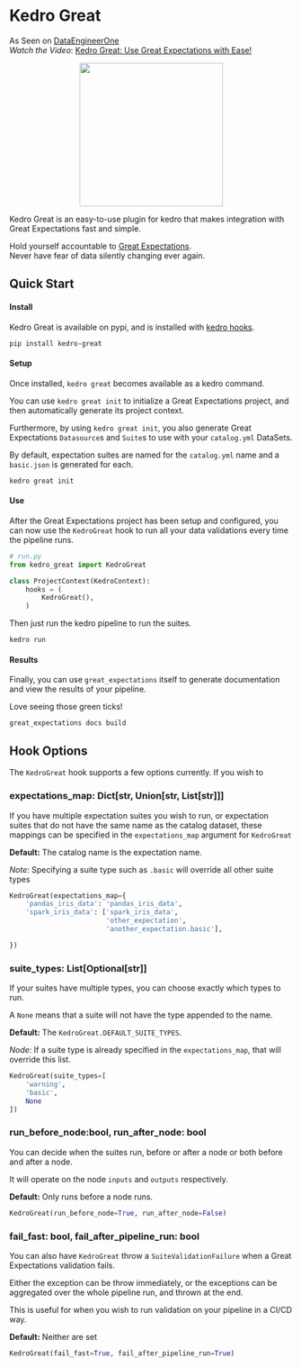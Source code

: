 # Kedro Great

As Seen on [DataEngineerOne](https://www.youtube.com/c/DataEngineerOne)  
*Watch the Video*: [Kedro Great: Use Great Expectations with Ease!](https://www.youtube.com/watch?v=VY_AO0__oIE)

<p align="center">
  <img width="255" src="https://github.com/tamsanh/kedro-great/blob/master/images/great.png">
</p>


Kedro Great is an easy-to-use plugin for kedro that makes integration with Great Expectations fast and simple.

Hold yourself accountable to [Great Expectations](https://github.com/great-expectations/great_expectations).  
Never have fear of data silently changing ever again.

## Quick Start

#### Install
Kedro Great is available on pypi, and is installed with [kedro hooks](https://kedro.readthedocs.io/en/latest/04_user_guide/15_hooks.html).

```console
pip install kedro-great
```

#### Setup

Once installed, `kedro great` becomes available as a kedro command.

You can use `kedro great init` to initialize a Great Expectations project, and then automatically generate its project context.

Furthermore, by using `kedro great init`, you also generate Great Expectations `Datasource`s and `Suite`s to use with your `catalog.yml` DataSets.

By default, expectation suites are named for the `catalog.yml` name and a `basic.json` is generated for each.

```console
kedro great init
```

#### Use

After the Great Expectations project has been setup and configured, you can now use the `KedroGreat` hook to run all your data validations every time the pipeline runs.

```python
# run.py
from kedro_great import KedroGreat

class ProjectContext(KedroContext):
    hooks = (
        KedroGreat(),
    )
```


Then just run the kedro pipeline to run the suites.

```console
kedro run
```

#### Results

Finally, you can use `great_expectations` itself to generate documentation and view the results of your pipeline.

Love seeing those green ticks!

```console
great_expectations docs build
```

## Hook Options

The `KedroGreat` hook supports a few options currently. If you wish to 

### expectations_map: Dict[str, Union[str, List[str]]]

If you have multiple expectation suites you wish to run, or expectation suites that do not have the same name
as the catalog dataset, these mappings can be specified in the `expectations_map` argument for `KedroGreat`

**Default:** The catalog name is the expectation name.

*Note:* Specifying a suite type such as `.basic` will override all other suite types

```python
KedroGreat(expectations_map={
    'pandas_iris_data': 'pandas_iris_data',
    'spark_iris_data': ['spark_iris_data',
                        'other_expectation',
                        'another_expectation.basic'],

})
```

### suite_types: List[Optional[str]]

If your suites have multiple types, you can choose exactly which types to run.

A `None` means that a suite will not have the type appended to the name.

**Default:** The `KedroGreat.DEFAULT_SUITE_TYPES`.

*Node:* If a suite type is already specified in the `expectations_map`, that will override this list.

```python
KedroGreat(suite_types=[
    'warning',
    'basic',
    None
])
```

### run_before_node:bool, run_after_node: bool

You can decide when the suites run, before or after a node or both before and after a node.

It will operate on the node `inputs` and `outputs` respectively.

**Default:** Only runs before a node runs.

```python
KedroGreat(run_before_node=True, run_after_node=False)
```

### fail_fast: bool, fail_after_pipeline_run: bool

You can also have `KedroGreat` throw a `SuiteValidationFailure` when a Great Expectations validation fails.

Either the exception can be throw immediately, or the exceptions can be aggregated over the whole pipeline run, and thrown at the end.

This is useful for when you wish to run validation on your pipeline in a CI/CD way.

**Default:** Neither are set

```python
KedroGreat(fail_fast=True, fail_after_pipeline_run=True)
```
